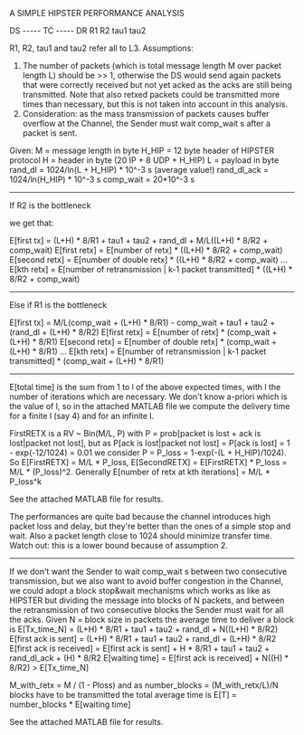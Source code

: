 A SIMPLE HIPSTER PERFORMANCE ANALYSIS

DS ----- TC ----- DR
    R1        R2
    tau1      tau2

R1, R2, tau1 and tau2 refer all to L3.
Assumptions:
1) The number of packets (which is total message length M over packet length L) should be >> 1, otherwise the DS would send again packets that were correctly received but not yet acked as the acks are still being transmitted. Note that also retxed packets could be transmitted more times than necessary, but this is not taken into account in this analysis.
2) Consideration: as the mass transmission of packets causes buffer overflow at the Channel, the Sender must wait comp_wait s after a packet is sent.

Given:
M = message length in byte
H_HIP = 12 byte header of HIPSTER protocol
H = header in byte (20 IP + 8 UDP + H_HIP)
L = payload in byte
rand_dl = 1024/ln(L + H_HIP) * 10^-3 s (average value!)
rand_dl_ack = 1024/ln(H_HIP) * 10^-3 s
comp_wait = 20*10^-3 s

----------------------------------------------------------------------------------------------------

If R2 is the bottleneck

we get that:

E[first tx] = (L+H) * 8/R1 + tau1 + tau2 + rand_dl + M/L((L+H) * 8/R2 + comp_wait)
E[first retx] = E[number of retx] * ((L+H) * 8/R2 + comp_wait)
E[second retx] = E[number of double retx] * ((L+H) * 8/R2 + comp_wait)
...
E[kth retx] = E[number of retransmission | k-1 packet transmitted] * ((L+H) * 8/R2 + comp_wait)

----------------------------------------------------------------------------------------------------

Else if R1 is the bottleneck

E[first tx] = M/L(comp_wait + (L+H) * 8/R1) - comp_wait + tau1 + tau2 + (rand_dl + (L+H) * 8/R2)
E[first retx] = E[number of retx] * (comp_wait + (L+H) * 8/R1)
E[second retx] = E[number of double retx] * (comp_wait + (L+H) * 8/R1)
...
E[kth retx] = E[number of retransmission | k-1 packet transmitted] * (comp_wait + (L+H) * 8/R1)

----------------------------------------------------------------------------------------------------

E[total time] is the sum from 1 to l of the above expected times, with l the number of iterations which are necessary. We don't know a-priori which is the value of l, so in the attached MATLAB file we compute the delivery time for a finite l (say 4) and for an infinite l.

FirstRETX is a RV ~ Bin(M/L, P) with P = prob[packet is lost + ack is lost|packet not lost], but as P[ack is lost|packet not lost] = P[ack is lost] = 1 - exp(-12/1024) = 0.01 we consider P = P_loss = 1-exp(-(L + H_HIP)/1024).
So E[FirstRETX] = M/L * P_loss, E[SecondRETX] = E[FirstRETX] * P_loss = M/L * (P_loss)^2. Generally E[number of retx at kth iterations] = M/L * P_loss^k

See the attached MATLAB file for results.

The performances are quite bad because the channel introduces high packet loss and delay, but they're better than the ones of a simple stop and wait. Also a packet length close to 1024 should minimize transfer time.
Watch out: this is a lower bound because of assumption 2.

----------------------------------------------------------------------------------------------------

If we don't want the Sender to wait comp_wait s between two consecutive transmission, but we also want to avoid buffer congestion in the Channel, we could adopt a block stop&wait mechanisms which works as like as HIPSTER but dividing the message into blocks of N packets, and between the retransmission of two consecutive blocks the Sender must wait for all the acks.
Given
N = block size in packets
the average time to deliver a block is
E[Tx_time_N] = (L+H) * 8/R1 + tau1 + tau2 + rand_dl + N((L+H) * 8/R2)
E[first ack is sent] = (L+H) * 8/R1 + tau1 + tau2 + rand_dl + (L+H) * 8/R2
E[first ack is received] = E[first ack is sent] + H * 8/R1 + tau1 + tau2 + rand_dl_ack + (H) * 8/R2
E[waiting time] = E[first ack is received] + N((H) * 8/R2) > E[Tx_time_N]

M_with_retx = M / (1 - Ploss)
and as number_blocks = (M_with_retx/L)/N blocks have to be transmitted the total average time is
E[T] = number_blocks * E[waiting time]


See the attached MATLAB file for results.
